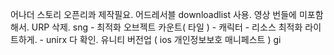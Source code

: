 어나더 스토리 오픈리콰 제작필요. 
어드레서블 downloadlist 사용. 
영상 번들에 미포함해서. 
URP 삭제. 
sng - 최적화 오브젝트 카운트( 타일 ) 
	- 캐릭터 
	- 리소스 최적화 라이트하게. 
	- 
unirx 다 확인.
유니티 버전업 ( ios 개인정보보호 매니페스트 )
gi